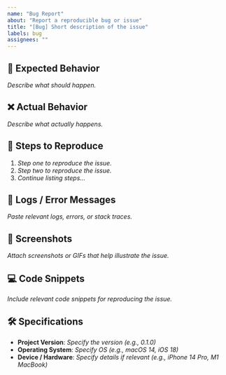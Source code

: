 ```yaml
---
name: "Bug Report"
about: "Report a reproducible bug or issue"
title: "[Bug] Short description of the issue"
labels: bug
assignees: ""
---
```


## 🐞 Expected Behavior
*Describe what should happen.*

## ❌ Actual Behavior
*Describe what actually happens.*

## 🔄 Steps to Reproduce
1. *Step one to reproduce the issue.*
2. *Step two to reproduce the issue.*
3. *Continue listing steps...*

## 📄 Logs / Error Messages
*Paste relevant logs, errors, or stack traces.*

## 📸 Screenshots
*Attach screenshots or GIFs that help illustrate the issue.*

## 💻 Code Snippets
*Include relevant code snippets for reproducing the issue.*

## 🛠 Specifications
- **Project Version**: *Specify the version (e.g., 0.1.0)*
- **Operating System**: *Specify OS (e.g., macOS 14, iOS 18)*
- **Device / Hardware**: *Specify details if relevant (e.g., iPhone 14 Pro, M1 MacBook)*  
